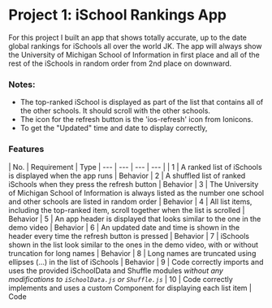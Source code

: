 # Project 1: iSchool Rankings App

For this project I built an app that shows totally accurate, up to the date global rankings for iSchools all over the world JK. The app will always show the University of Michigan School of Information in first place and all of the rest of the iSchools in random order from 2nd place on downward. 


### Notes:
- The top-ranked iSchool is displayed as part of the list that contains all of the other schools. It should scroll with the other schools.
- The icon for the refresh button is the 'ios-refresh' icon from Ionicons. 
- To get the "Updated" time and date to display correctly, 


### Features
| No. | Requirement | Type 
| --- | --- | --- | --- |
| 1 | A ranked list of iSchools is displayed when the app runs | Behavior 
| 2 | A shuffled list of ranked iSchools when they press the refresh button | Behavior 
| 3 | The University of Michigan School of Information is always listed as the number one school and other schools are listed in random order	| Behavior 
| 4 | All list items, including the top-ranked item, scroll together when the list is scrolled | Behavior 
| 5 | An app header is displayed that looks similar to the one in the demo video | Behavior 
| 6 | An updated date and time is shown in the header every time the refresh button is pressed | Behavior 
| 7 | iSchools shown in the list look similar to the ones in the demo video, with or without truncation for long names | Behavior 
| 8 | Long names are truncated using ellipses (...) in the list of iSchools | Behavior 
| 9 | Code correctly imports and uses the provided iSchoolData and Shuffle modules _without any modifications to `iSchoolData.js` or `Shuffle.js`_ 
| 10 | Code correctly implements and uses a custom Component for displaying each list item | Code 




